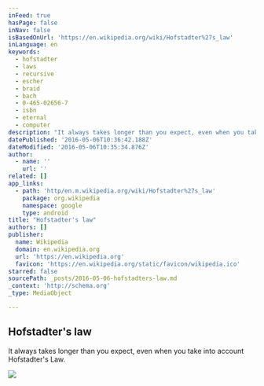 ```yaml
---
inFeed: true
hasPage: false
inNav: false
isBasedOnUrl: 'https://en.wikipedia.org/wiki/Hofstadter%27s_law'
inLanguage: en
keywords:
  - hofstadter
  - laws
  - recursive
  - escher
  - braid
  - bach
  - 0-465-02656-7
  - isbn
  - eternal
  - computer
description: "It always takes longer than you expect, even when you take into account Hofstadter's Law."
datePublished: '2016-05-06T10:36:42.188Z'
dateModified: '2016-05-06T10:35:34.876Z'
author:
  - name: ''
    url: ''
related: []
app_links:
  - path: 'http/en.m.wikipedia.org/wiki/Hofstadter%27s_law'
    package: org.wikipedia
    namespace: google
    type: android
title: "Hofstadter's law"
authors: []
publisher:
  name: Wikipedia
  domain: en.wikipedia.org
  url: 'https://en.wikipedia.org'
  favicon: 'https://en.wikipedia.org/static/favicon/wikipedia.ico'
starred: false
sourcePath: _posts/2016-05-06-hofstadters-law.md
_context: 'http://schema.org'
_type: MediaObject

---
```

<article style=""><h1>Hofstadter's law</h1><p>It always takes longer than you expect, even when you take into account Hofstadter's Law.</p><img src="https://s3-us-west-2.amazonaws.com/the-grid-img/p/005ec31b13cc915482f15e65173bc828ef73ded0.jpg" /></article>